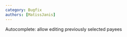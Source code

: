 ```yaml
---
category: Bugfix
authors: [MatissJanis]
---
```


Autocomplete: allow editing previously selected payees
